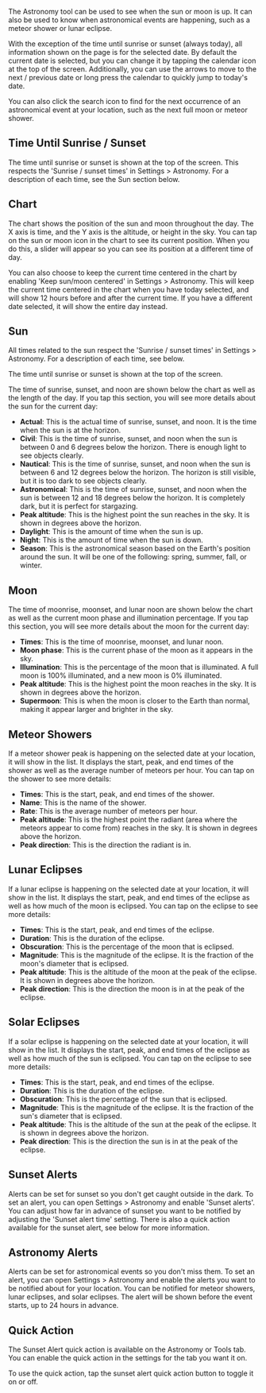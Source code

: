The Astronomy tool can be used to see when the sun or moon is up. It can also be used to know when astronomical events are happening, such as a meteor shower or lunar eclipse.

With the exception of the time until sunrise or sunset (always today), all information shown on the page is for the selected date. By default the current date is selected, but you can change it by tapping the calendar icon at the top of the screen. Additionally, you can use the arrows to move to the next / previous date or long press the calendar to quickly jump to today's date.

You can also click the search icon to find for the next occurrence of an astronomical event at your location, such as the next full moon or meteor shower.

## Time Until Sunrise / Sunset
The time until sunrise or sunset is shown at the top of the screen. This respects the 'Sunrise / sunset times' in Settings > Astronomy. For a description of each time, see the Sun section below.

## Chart
The chart shows the position of the sun and moon throughout the day. The X axis is time, and the Y axis is the altitude, or height in the sky. You can tap on the sun or moon icon in the chart to see its current position. When you do this, a slider will appear so you can see its position at a different time of day.

You can also choose to keep the current time centered in the chart by enabling 'Keep sun/moon centered' in Settings > Astronomy. This will keep the current time centered in the chart when you have today selected, and will show 12 hours before and after the current time. If you have a different date selected, it will show the entire day instead.

## Sun
All times related to the sun respect the 'Sunrise / sunset times' in Settings > Astronomy. For a description of each time, see below.

The time until sunrise or sunset is shown at the top of the screen. 

The time of sunrise, sunset, and noon are shown below the chart as well as the length of the day. If you tap this section, you will see more details about the sun for the current day:

- **Actual**: This is the actual time of sunrise, sunset, and noon. It is the time when the sun is at the horizon.
- **Civil**: This is the time of sunrise, sunset, and noon when the sun is between 0 and 6 degrees below the horizon. There is enough light to see objects clearly.
- **Nautical**: This is the time of sunrise, sunset, and noon when the sun is between 6 and 12 degrees below the horizon. The horizon is still visible, but it is too dark to see objects clearly.
- **Astronomical**: This is the time of sunrise, sunset, and noon when the sun is between 12 and 18 degrees below the horizon. It is completely dark, but it is perfect for stargazing.
- **Peak altitude**: This is the highest point the sun reaches in the sky. It is shown in degrees above the horizon.
- **Daylight**: This is the amount of time when the sun is up.
- **Night**: This is the amount of time when the sun is down.
- **Season**: This is the astronomical season based on the Earth's position around the sun. It will be one of the following: spring, summer, fall, or winter.

## Moon
The time of moonrise, moonset, and lunar noon are shown below the chart as well as the current moon phase and illumination percentage. If you tap this section, you will see more details about the moon for the current day:

- **Times**: This is the time of moonrise, moonset, and lunar noon.
- **Moon phase**: This is the current phase of the moon as it appears in the sky.
- **Illumination**: This is the percentage of the moon that is illuminated. A full moon is 100% illuminated, and a new moon is 0% illuminated.
- **Peak altitude**: This is the highest point the moon reaches in the sky. It is shown in degrees above the horizon.
- **Supermoon**: This is when the moon is closer to the Earth than normal, making it appear larger and brighter in the sky.

## Meteor Showers
If a meteor shower peak is happening on the selected date at your location, it will show in the list. It displays the start, peak, and end times of the shower as well as the average number of meteors per hour. You can tap on the shower to see more details:

- **Times**: This is the start, peak, and end times of the shower.
- **Name**: This is the name of the shower.
- **Rate**: This is the average number of meteors per hour.
- **Peak altitude**: This is the highest point the radiant (area where the meteors appear to come from) reaches in the sky. It is shown in degrees above the horizon.
- **Peak direction**: This is the direction the radiant is in.

## Lunar Eclipses
If a lunar eclipse is happening on the selected date at your location, it will show in the list. It displays the start, peak, and end times of the eclipse as well as how much of the moon is eclipsed. You can tap on the eclipse to see more details:

- **Times**: This is the start, peak, and end times of the eclipse.
- **Duration**: This is the duration of the eclipse.
- **Obscuration**: This is the percentage of the moon that is eclipsed.
- **Magnitude**: This is the magnitude of the eclipse. It is the fraction of the moon's diameter that is eclipsed.
- **Peak altitude**: This is the altitude of the moon at the peak of the eclipse. It is shown in degrees above the horizon.
- **Peak direction**: This is the direction the moon is in at the peak of the eclipse.

## Solar Eclipses
If a solar eclipse is happening on the selected date at your location, it will show in the list. It displays the start, peak, and end times of the eclipse as well as how much of the sun is eclipsed. You can tap on the eclipse to see more details:

- **Times**: This is the start, peak, and end times of the eclipse.
- **Duration**: This is the duration of the eclipse.
- **Obscuration**: This is the percentage of the sun that is eclipsed.
- **Magnitude**: This is the magnitude of the eclipse. It is the fraction of the sun's diameter that is eclipsed.
- **Peak altitude**: This is the altitude of the sun at the peak of the eclipse. It is shown in degrees above the horizon.
- **Peak direction**: This is the direction the sun is in at the peak of the eclipse.

## Sunset Alerts
Alerts can be set for sunset so you don't get caught outside in the dark. To set an alert, you can open Settings > Astronomy and enable 'Sunset alerts'. You can adjust how far in advance of sunset you want to be notified by adjusting the 'Sunset alert time' setting. There is also a quick action available for the sunset alert, see below for more information.

## Astronomy Alerts
Alerts can be set for astronomical events so you don't miss them. To set an alert, you can open Settings > Astronomy and enable the alerts you want to be notified about for your location. You can be notified for meteor showers, lunar eclipses, and solar eclipses. The alert will be shown before the event starts, up to 24 hours in advance.

## Quick Action
The Sunset Alert quick action is available on the Astronomy or Tools tab. You can enable the quick action in the settings for the tab you want it on.

To use the quick action, tap the sunset alert quick action button to toggle it on or off.